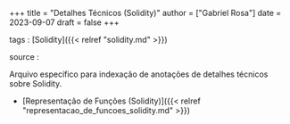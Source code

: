 +++
title = "Detalhes Técnicos (Solidity)"
author = ["Gabriel Rosa"]
date = 2023-09-07
draft = false
+++

tags
: [Solidity]({{< relref "solidity.md" >}})

source
:

Arquivo específico para indexação de anotações de detalhes técnicos sobre Solidity.

-   [Representação de Funções (Solidity)]({{< relref "representacao_de_funcoes_solidity.md" >}})
